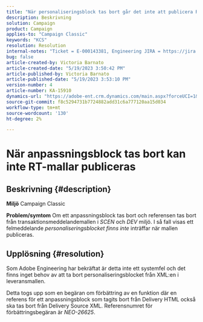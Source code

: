 ```yaml
---
title: "När personaliseringsblock tas bort går det inte att publicera RT-mallar"
description: Beskrivning
solution: Campaign
product: Campaign
applies-to: "Campaign Classic"
keywords: "KCS"
resolution: Resolution
internal-notes: "Ticket = E-000143381, Engineering JIRA = https://jira.corp.adobe.com/browse/NEO-26451 , Enhancement = https://jira.corp.adobe.com/browse/NEO-26451"
bug: false
article-created-by: Victoria Barnato
article-created-date: "5/19/2023 3:50:42 PM"
article-published-by: Victoria Barnato
article-published-date: "5/19/2023 3:53:10 PM"
version-number: 4
article-number: KA-15910
dynamics-url: "https://adobe-ent.crm.dynamics.com/main.aspx?forceUCI=1&pagetype=entityrecord&etn=knowledgearticle&id=fb24c1e2-5cf6-ed11-8848-6045bd0065b6"
source-git-commit: f8c5294731b7724882add31c6a777120aa15d034
workflow-type: tm+mt
source-wordcount: '130'
ht-degree: 2%

---
```


# När anpassningsblock tas bort kan inte RT-mallar publiceras

## Beskrivning {#description}

<b>Miljö</b>
Campaign Classic


<b>Problem/symtom</b>
Om ett anpassningsblock tas bort och referensen tas bort från transaktionsmeddelandemallen i *SCEN* och *DEV* miljö. I så fall visas ett felmeddelande *personaliseringsblocket finns inte* inträffar när mallen publiceras.


## Upplösning {#resolution}


Som Adobe Engineering har bekräftat är detta inte ett systemfel och det finns inget behov av att ta bort personaliseringsblocket från XML:en i leveransmallen.

Detta togs upp som en begäran om förbättring av en funktion där en referens för ett anpassningsblock som tagits bort från Delivery HTML också ska tas bort från Delivery Source XML. Referensnumret för förbättringsbegäran är *NEO-26625*.
